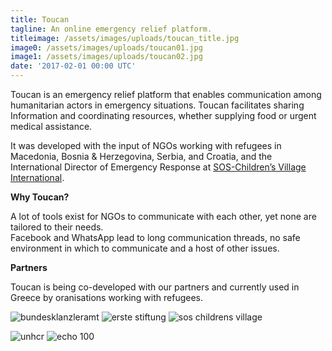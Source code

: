 ```yaml
---
title: Toucan
tagline: An online emergency relief platform.
titleimage: /assets/images/uploads/toucan_title.jpg
image0: /assets/images/uploads/toucan01.jpg
image1: /assets/images/uploads/toucan02.jpg
date: '2017-02-01 00:00 UTC'
---
```

Toucan is an emergency relief platform that enables communication among humanitarian actors in emergency situations.
Toucan facilitates sharing Information and coordinating resources, whether supplying food or urgent medical assistance.

It was developed with the input of NGOs working with refugees in Macedonia, Bosnia & Herzegovina, Serbia, and Croatia,
and the International Director of Emergency Response at
[SOS-Children’s Village International](http://www.sos-childrensvillages.org/publications/news/sos-children-s-villages-and-erste-group-crowd-sour).

**Why Toucan?**

A lot of tools exist for NGOs to communicate with each other, yet none are tailored to their needs.\
Facebook and WhatsApp lead to long communication threads, no safe environment in which to communicate and a host of other issues.

**Partners**

Toucan is being co-developed with our partners and currently used in Greece by oranisations working with refugees.

![bundesklanzleramt](/assets/images/uploads/bka.png)
![erste stiftung](/assets/images/uploads/erste_stiftung.png)
![sos childrens village](/assets/images/uploads/sos.png)

![unhcr](/assets/images/uploads/unhcr.svg)
![echo 100](/assets/images/uploads/echo100.png)

